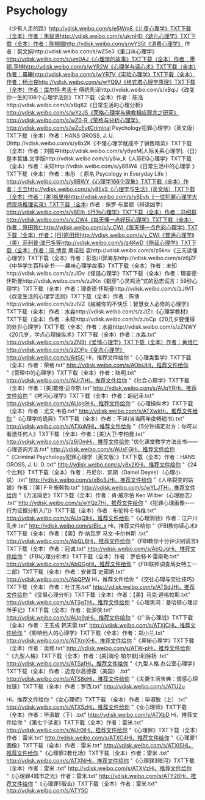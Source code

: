 # Psychology

《少有人走的路》http://vdisk.weibo.com/s/e5Wm8《儿童心理学》TXT下载（全本）作者：朱智贤http://vdisk.weibo.com/s/ukmHD《幼儿心理学》TXT下载（全本）作者：陈帼眉http://vdisk.weibo.com/s/wYS5t《消费心理学》 作者：樊文娟http://vdisk.weibo.com/s/wZ5e3《重口味心理学》http://vdisk.weibo.com/s/um0AJ《心理学的故事》TXT下载（全本）作者：墨顿.亨特http://vdisk.weibo.com/s/wYR2W《心理学与读心术》TXT下载（全本）作者：晨曦http://vdisk.weibo.com/s/wYR7V《实验心理学》TXT下载（全本）作者：杨治良http://vdisk.weibo.com/s/wYQ9J《格式塔心理学原理》TXT下载（全本）作者：库尔特·考夫卡 傅统先译http://vdisk.weibo.com/s/xBqiJ《改变你一生的108个心理学法则》TXT下载（全本）作者：陈浩http://vdisk.weibo.com/s/xBq82《日常生活的心理分析》http://vdisk.weibo.com/s/wYzJS《荣格心理学与佛教相应观念之研究》http://vdisk.weibo.com/s/wZ0-R《荣格与分析心理学》http://vdisk.weibo.com/s/wZcEy《Criminal Psychology犯罪心理学》（英文版）TXT下载（全本）作者：HANS GROSS, J. U. Dhttp://vdisk.weibo.com/s/y8x2K《不懂心理学就成不了销售精英》TXT下载（全本）作者：刘振中http://vdisk.weibo.com/s/y8yeM[人际关系心理学].（日）是本哲雄.文字版http://vdisk.weibo.com/s/y8w_k《人际EQ心理学》TXT下载（全本）作者：未知http://vdisk.weibo.com/s/y8BW4《日常生活中的心理学 》TXT下载（全本）作者：朱彤 （ 原名 Psycology in Everyday Life ）http://vdisk.weibo.com/s/y8BWY《心理学166个现象》TXT下载（全本）作者：王立http://vdisk.weibo.com/s/y8EsS《心理学与生活》(英文版）TXT下载（全本）作者：[美]格里格http://vdisk.weibo.com/s/y8Evb《一位犯罪心理学大师现场推理实录》TXT下载（全本) 作者：保罗·布里顿（辨读凶手）http://vdisk.weibo.com/s/y8EIh《行为心理学》TXT下载（全本）作者：冯绍群http://vdisk.weibo.com/s/y_CW4《每天懂一点好玩心理学》TXT下载（全本）作者：原田玲仁http://vdisk.weibo.com/s/y_CWl《每天懂一点色彩心理学》TXT下载（全本）作者：[日]原田玲http://vdisk.weibo.com/s/y_CWt《普通心理学》（美）菲利普·津巴多等http://vdisk.weibo.com/s/z4KwD《拖延心理学》TXT下载（全本）作者：简.博克 莱诺拉.袁http://vdisk.weibo.com/s/z6knv《三天读懂心理学》TXT下载（全本）作者：彭浩川郭海东http://vdisk.weibo.com/s/z6jZF《中华学生百科全书——趣味心理学故事》TXT下载（全本）作者：未知http://vdisk.weibo.com/s/zJlDv《怪诞心理学》TXT下载（全本）作者：理查德·怀斯曼http://vdisk.weibo.com/s/zJlKn《戳穿“心灵鸡汤”式的励志谎言：59秒心理学》TXT下载（全本）作者：理查德·怀斯曼http://vdisk.weibo.com/s/zJlMT《改变生活的心理学法则》TXT下载（全本）作者：陈倩http://vdisk.weibo.com/s/zJlVZ《超越你的不快乐：智慧女人必修的心理学》TXT下载（全本）作者：水淼http://vdisk.weibo.com/s/zJlZc《心理学教材》TXT下载（全本）作者：未知http://vdisk.weibo.com/s/zJoCp《20几岁要懂得的处世心理学》TXT下载（全本）作者：水淼http://vdisk.weibo.com/s/zZNWY《20几岁，学点心理操纵术》TXT下载（全本）作者：水淼.txt" http://vdisk.weibo.com/s/zZNSt《爱情心理学》TXT下载（全本）作者：黄维仁http://vdisk.weibo.com/s/zZOPp《变态心理学》http://vdisk.weibo.com/s/AitSC
Hi，推荐文件给你 "《心理类型学》TXT下载（全本）作者：荣格.txt" http://vdisk.weibo.com/s/AObiJHi，推荐文件给你 "《管理中的心理学》TXT下载（全本）作者：陆明.txt" http://vdisk.weibo.com/s/AUr7lHi，推荐文件给你 "《社会心理学》TXT下载（全本）作者：[美]戴维·迈尔斯.txt" http://vdisk.weibo.com/s/AUqYRHi，推荐文件给你 "《拷问心理学》TXT下载（全本）作者：胡纪泽.txt" http://vdisk.weibo.com/s/AUpg9Hi，推荐文件给你 "《心理操纵术》TXT下载（全本）作者：尤文·韦伯.txt" http://vdisk.weibo.com/s/ATXwkHi，推荐文件给你 "《心理学的诡异》TXT下载（全本）作者：不详(当当网年度畅销书).txt" http://vdisk.weibo.com/s/ATXqMHi，推荐文件给你 "《5分钟搞定对方：你可以看透任何人》TXT下载（全本）作者：[美]大卫·李柏曼.txt" http://vdisk.weibo.com/s/z6jOmHi，推荐文件给你 "优化课堂教学方法丛书——心理咨询方法.txt" http://vdisk.weibo.com/s/AUsFGHi，推荐文件给你 "《Criminal Psychology犯罪心理学（英文版）》TXT下载（全本）作者：HANS GROSS, J. U. D..txt" http://vdisk.weibo.com/s/y8x2KHi，推荐文件给你 "《24个比利》TXT下载（全本）作者：丹尼尔．凯斯（Dainel Deyes）（心理小说）.txt" http://vdisk.weibo.com/s/xBo3JHi，推荐文件给你 "《人格裂变的姑娘》作者：[美] F·R·施赖勃.txt" http://vdisk.weibo.com/s/wYLJTHi，推荐文件给你 "《万法简史》TXT下载（全本）作者：肯·威尔伯 Ken Wilber（心理励志） .txt" http://vdisk.weibo.com/s/wYQz7Hi，推荐文件给你 "《犯罪心理画像----行为证据分析入门》TXT下载（全本）作者：布伦特·E·特维.txt" http://vdisk.weibo.com/s/AUqQIHi，推荐文件给你 "《心理测验》作者：江户川乱步.txt" http://vdisk.weibo.com/s/Blc_x
Hi，推荐文件给你 "《FBI教你读心术》TXT下载（全本）作者：【美】乔·纳瓦罗 马文·卡尔林斯 .txt" http://vdisk.weibo.com/s/AbQL6Hi，推荐文件给你 "《FBI教你十分钟识别谎言》TXT下载（全本）作者：冠诚.txt" http://vdisk.weibo.com/s/AbQJgHi，推荐文件给你 "《FBI心理分析术》TXT下载（全本）作者：罗伯特·K·雷斯勒.txt" http://vdisk.weibo.com/s/AbQGgHi，推荐文件给你 "《FBI联邦调查局女特工一二部》TXT下载（全本）作者：安普耳·史密斯.txt" http://vdisk.weibo.com/s/AbQPW
Hi，推荐文件给你 "《交往心理与交往技巧》TXT下载（全本）作者：杜江先.txt" http://vdisk.weibo.com/s/ATSdJHi，推荐文件给你 "《交易心理分析》TXT下载（全本）作者：【美】马克·道格拉斯.txt" http://vdisk.weibo.com/s/ATSgTHi，推荐文件给你 "《心理黑洞：曼哈顿心理诊所手记》TXT下载（全本）作者：张源侠.txt" http://vdisk.weibo.com/s/AUp9qHi，推荐文件给你 "《广告心理战》TXT下载（全本）作者：王玉成 韩天雷.txt" http://vdisk.weibo.com/s/ATXjCHi，推荐文件给你 "《影响他人的心理学》TXT下载（全本）作者：郑小兰.txt" http://vdisk.weibo.com/s/ATXmXHi，推荐文件给你 "《奥秘心理学》TXT下载（全本）作者：奥修.txt" http://vdisk.weibo.com/s/ATW-pHi，推荐文件给你 "《九型人格》TXT下载（全本）作者：[美]海伦·帕尔默[译]徐扬 .txt" http://vdisk.weibo.com/s/ATSafHi，推荐文件给你 "《九型人格 办公室心理学》TXT下载（全本）作者：迈克尔高德葆（美国） .txt" http://vdisk.weibo.com/s/ATS8eHi，推荐文件给你 "《夫妻生活宝典：情感心理拉链》TXT下载（全本）作者：罗西.txt" http://vdisk.weibo.com/s/ATU2u

Hi，推荐文件给你 "《女心理师》TXT下载 （全本）作者：毕淑敏（上）.txt" http://vdisk.weibo.com/s/ATX5zHi，推荐文件给你 "《女心理师》TXT下载 （全本）作者：毕淑敏（下）.txt" http://vdisk.weibo.com/s/ATXbD
Hi，推荐文件给你 "《第七个读者》TXT下载（全本）作者：雷米.txt" http://vdisk.weibo.com/s/AUr0IHi，推荐文件给你 "《心理罪》TXT下载（全本）作者：雷米.txt" http://vdisk.weibo.com/s/ATXC4Hi，推荐文件给你 "《心理罪1画像》TXT下载（全本）作者：雷米.txt" http://vdisk.weibo.com/s/ATXISHi，推荐文件给你 "《心理罪2教化场》TXT下载（全本）作者：雷米 .txt" http://vdisk.weibo.com/s/ATXNiHi，推荐文件给你 "《心理罪3暗河》TXT下载（全本）作者：雷米 .txt" http://vdisk.weibo.com/s/ATXVzHi，推荐文件给你 "《心理罪4城市之光》作者：雷米.txt" http://vdisk.weibo.com/s/ATY26Hi，推荐文件给你 "《心理罪5智齿》TXT下载（全本）作者：雷米.txt" http://vdisk.weibo.com/s/ATY5C
